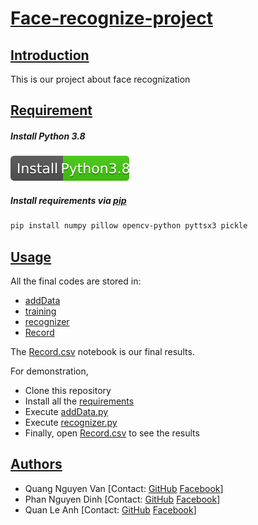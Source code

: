 
# [Face-recognize-project](#project)

## [Introduction](#introduction)
This is our project about face recognization
## [Requirement](#requirement)

##### Install Python 3.8
[![Install Python3.8](install-python.svg)](https://www.python.org/downloads/release/python-380/)

##### Install requirements via [pip](https://pip.pypa.io/en/stable/)
```bash
pip install numpy pillow opencv-python pyttsx3 pickle 
```

## [Usage](#usage)
All the final codes are stored in:
- [addData](https://github.com/quangnv2002/faceRecognizeProject/blob/master/addData.py)
- [training](https://github.com/quangnv2002/faceRecognizeProject/blob/master/training.py)
- [recognizer](https://github.com/quangnv2002/faceRecognizeProject/blob/master/recognizer.py)
- [Record](https://github.com/quangnv2002/faceRecognizeProject/blob/master/Record.csv)

The [Record.csv](https://github.com/quangnv2002/faceRecognizeProject/blob/master/Record.csv) notebook is our final results. 

For demonstration, 
- Clone this repository 
- Install all the [requirements](#requirement)
- Execute [addData.py](https://github.com/quangnv2002/faceRecognizeProject/blob/master/addData.py)
- Execute [recognizer.py](https://github.com/quangnv2002/faceRecognizeProject/blob/master/recognizer.py)
- Finally, open [Record.csv](https://github.com/quangnv2002/faceRecognizeProject/blob/master/Record.csv) to see the results 



## [Authors](#author)
- Quang Nguyen Van 
[Contact: [GitHub](https://github.com/quangnv2002) [Facebook](https://www.facebook.com/trucduong.congtu)]
- Phan Nguyen Dinh
[Contact: [GitHub](https://github.com/ndinhphan?fbclid=IwAR19y-lOSYXViVmwTrVpV-UzLbcghhIojwB9OSV4CYrHi6pIC5y5RiaNVYk) [Facebook](https://www.facebook.com/keyine10)]
- Quan Le Anh
[Contact: [GitHub](https://github.com/quan2305) [Facebook](https://www.facebook.com/profile.php?id=100005394814258)]

